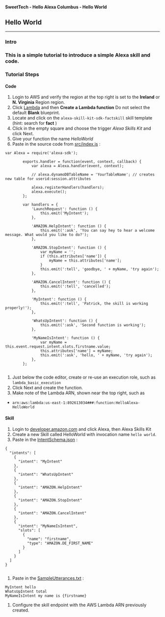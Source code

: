 #### SweetTech - Hello Alexa Columbus - Hello World
## Hello World <a id="title"></a>
<hr />

### Intro <a id="intro"></a>


### This is a simple tutorial to introduce a simple Alexa skill and code.

### Tutorial Steps
#### Code
1. Login to AWS and verify the region at the top right is set to the **Ireland** or **N. Virginia** Region region.
1. Click [Lambda](https://console.aws.amazon.com/lambda/home) and then **Create a Lambda function**  Do not select the default **Blank** blueprint.
1. Locate and click on the ```alexa-skill-kit-sdk-factskill``` skill template (hint: search for **fact** )
1. Click in the empty square and choose the trigger *Alexa Skills Kit* and click Next.
1. Give your function the name *HelloWorld*
1. Paste in the source code from [src/index.js](./src/index.js) :

```
var Alexa = require('alexa-sdk');

        exports.handler = function(event, context, callback) {
            var alexa = Alexa.handler(event, context);

            // alexa.dynamoDBTableName = 'YourTableName'; // creates new table for userid:session.attributes

            alexa.registerHandlers(handlers);
            alexa.execute();
        };

        var handlers = {
            'LaunchRequest': function () {
                this.emit('MyIntent');
            },

            'AMAZON.HelpIntent': function () {
                this.emit(':ask', 'You can say hey to hear a welcome message. What would you like to do?');
            },

            'AMAZON.StopIntent': function () {
                var myName = '';
                if (this.attributes['name']) {
                    myName = this.attributes['name'];
                }
                this.emit(':tell', 'goodbye, ' + myName, 'try again');
            },

            'AMAZON.CancelIntent': function () {
                this.emit(':tell', 'cancelled');
            },

            'MyIntent': function () {
                this.emit(':tell', 'Patrick, the skill is working properly!');
            },

            'WhatsUpIntent': function () {
                this.emit(':ask', 'Second function is working');
            },

            'MyNameIsIntent': function () {
                var myName = this.event.request.intent.slots.firstname.value;
                this.attributes['name'] = myName;
                this.emit(':ask', 'hello, ' + myName, 'try again');
            },
        };


```

1. Just below the code editor, create or re-use an execution role, such as ```lambda_basic_execution```
1. Click Next and create the function.
1. Make note of the Lambda ARN, shown near the top right, such as
 *  ``` arn:aws:lambda:us-east-1:892613034###:function:HelloAlexa-HelloWorld ```


#### Skill
1. Login to [developer.amazon.com](https://developer.amazon.com) and click Alexa, then Alexa Skills Kit
1. Create a new Skill called HelloWorld with invocation name ```hello world```.
1. Paste in the [IntentSchema.json](./speechAssets/IntentSchema.json) :

```
{
  "intents": [
    {
      "intent": "MyIntent"
    },
    {
      "intent": "WhatsUpIntent"
    },
    {
      "intent": "AMAZON.HelpIntent"
    },
    {
      "intent": "AMAZON.StopIntent"
    },
    {
      "intent": "AMAZON.CancelIntent"
    },
    {
      "intent": "MyNameIsIntent",
      "slots": [
        {
          "name": "firstname",
          "type": "AMAZON.DE_FIRST_NAME"
        }
      ]
    }
  ]
}


```

1. Paste in the [SampleUtterances.txt](speechAssets/SampleUtterances.txt) :

```
MyIntent hello
WhatsUpIntent total
MyNameIsIntent my name is {firstname}
```

1. Configure the skill endpoint with the AWS Lambda ARN previously created.

